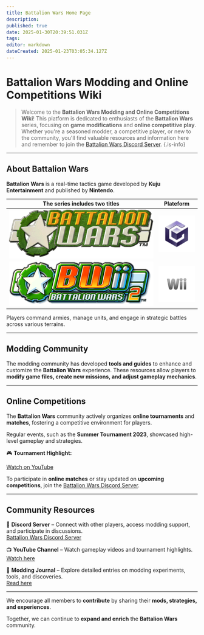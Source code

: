 ```yaml
---
title: Battalion Wars Home Page
description: 
published: true
date: 2025-01-30T20:39:51.031Z
tags: 
editor: markdown
dateCreated: 2025-01-23T03:05:34.127Z
---
```


# Battalion Wars Modding and Online Competitions Wiki

> Welcome to the **Battalion Wars Modding and Online Competitions Wiki**! This platform is dedicated to enthusiasts of the **Battalion Wars** series, focusing on **game modifications** and **online competitive play**. Whether you're a seasoned modder, a competitive player, or new to the community, you'll find valuable resources and information here and remember to join the [Battalion Wars Discord Server](https://discord.gg/aPvrTsDARJ).
{.is-info}


---

## About Battalion Wars

**Battalion Wars** is a real-time tactics game developed by **Kuju Entertainment** and published by **Nintendo**.

| The series includes two titles | Plateform |
|---|---|
| ![battalionwarslog.p8.20.0.255.8.253.-1.png](/battalionwarslog.p8.20.0.255.8.253.-1.png) | ![gclogo-removebg-preview_(1).png](/gclogo-removebg-preview_(1).png) |
| ![bwii_logo.p8.4116.0.255.7.256.-1.png](/bwii_logo.p8.4116.0.255.7.256.-1.png) | ![wiilogo-removebg-preview_(2).png](/wiilogo-removebg-preview_(2).png) |

Players command armies, manage units, and engage in strategic battles across various terrains.

---

## Modding Community

The modding community has developed **tools and guides** to enhance and customize the **Battalion Wars** experience. These resources allow players to **modify game files, create new missions, and adjust gameplay mechanics**.

---

## Online Competitions

The **Battalion Wars** community actively organizes **online tournaments** and **matches**, fostering a competitive environment for players.

Regular events, such as the **Summer Tournament 2023**, showcased high-level gameplay and strategies.

🎮 **Tournament Highlight:**

[Watch on YouTube](https://www.youtube.com/watch?v=kXNLEZweWUs&utm_source=chatgpt.com)

To participate in **online matches** or stay updated on **upcoming competitions**, join the [Battalion Wars Discord Server](https://discord.gg/aPvrTsDARJ).

---

## Community Resources

🔹 **Discord Server** – Connect with other players, access modding support, and participate in discussions.  
[Battalion Wars Discord Server](https://discord.gg/aPvrTsDARJ)

📺 **YouTube Channel** – Watch gameplay videos and tournament highlights.  
[Watch here](https://www.youtube.com/watch?v=20-2CBec-08&utm_source=chatgpt.com)

📜 **Modding Journal** – Explore detailed entries on modding experiments, tools, and discoveries.  
[Read here](https://koopanique.neocities.org/video_games/battalion_wars-modding_journal)

---

We encourage all members to **contribute** by sharing their **mods, strategies, and experiences**.

Together, we can continue to **expand and enrich** the **Battalion Wars** community.